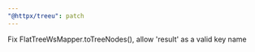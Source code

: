 ```yaml
---
"@httpx/treeu": patch
---
```


Fix FlatTreeWsMapper.toTreeNodes(), allow 'result' as a valid key name
